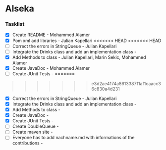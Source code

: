 # Alseka

### Tasklist

- [x] Create README - Mohammed Alamer
- [x] Pom xml add libraries - Julian Kapellari
<<<<<<< HEAD
<<<<<<< HEAD
- [ ]  Correct the errors in StringQueue - Julian Kapellari
- [ ]  Integrate the Drinks class and add an implementation class - 
- [x]  Add Methods to class - Julian Kapellari, Marin Sekic, Mohammed Alamer 
- [x]  Create JavaDoc - Mohammed Alamer
- [ ]  Create JUnit Tests -
=======
>>>>>>> e3d2ae4174a861338711af1caacc36c830a4d231
- [x]  Correct the errors in StringQueue - Julian Kapellari
- [x]  Integrate the Drinks class and add an implementation class - 
- [x]  Add Methods to class - 
- [x]  Create JavaDoc -
- [x]  Create JUnit Tests -
- [ ]  Create DoubleQueue -
- [ ]  Create maven site -
- [ ]  Everyone has to add nachname.md with informations of the contributions - 